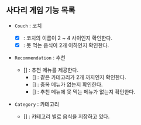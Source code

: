 ## 사다리 게임 기능 목록

* `Couch` : 코치
    * [x] : 코치의 이름이 2 ~ 4 사이인지 확인한다.
    * [x] : 못 먹는 음식이 2개 이하인지 확인한다.

* `Recommendation` : 추천
    * [] : 추천 메뉴를 제공한다.
      * [] : 같은 카테고리가 2개 까지인지 확인한다.
      * [] : 중복 메뉴가 없는지 확인한다.
      * [] : 추천 메뉴에 못 먹는 메뉴가 없는지 확인한다.

* `Category` : 카테고리
    * [] : 카테고리 별로 음식을 저장하고 있다.
